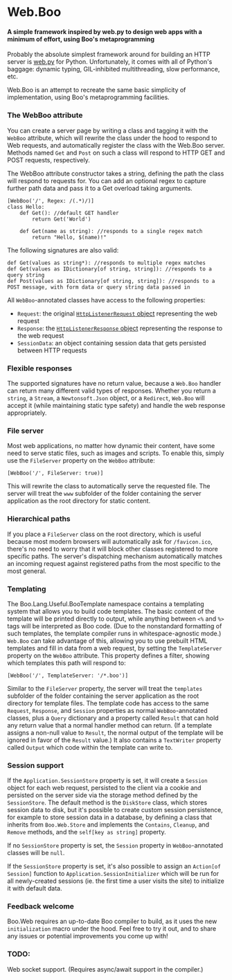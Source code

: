 # Web.Boo
#### A simple framework inspired by web.py to design web apps with a minimum of effort, using Boo's metaprogramming
Probably the absolute simplest framework around for building an HTTP server is [web.py](http://webpy.org) for Python.  Unfortunately, it comes with all of Python's baggage: dynamic typing, GIL-inhibited multithreading, slow performance, etc.

Web.Boo is an attempt to recreate the same basic simplicity of implementation, using Boo's metaprogramming facilities.

### The WebBoo attribute
You can create a server page by writing a class and tagging it with the `WebBoo` attribute, which will rewrite the class under the hood to respond to Web requests, and automatically register the class with the Web.Boo server.  Methods named `Get` and `Post` on such a class will respond to HTTP GET and POST requests, respectively.

The WebBoo attribute constructor takes a string, defining the path the class will respond to requests for.  You can add an optional regex to capture further path data and pass it to a Get overload taking arguments.

```
[WebBoo('/', Regex: /(.*)/)]
class Hello:
	def Get(): //default GET handler
		return Get('World')

	def Get(name as string): //responds to a single regex match
		return "Hello, $(name)!"
```

The following signatures are also valid:

```
def Get(values as string*): //responds to multiple regex matches
def Get(values as IDictionary[of string, string]): //responds to a query string
def Post(values as IDictionary[of string, string]): //responds to a POST message, with form data or query string data passed in
```

All `WebBoo`-annotated classes have access to the following properties:

* `Request`: the original [`HttpListenerRequest` object](https://msdn.microsoft.com/en-us/library/system.net.httplistenerrequest(v=vs.110).aspx) representing the web request
* `Response`: the [`HttpListenerResponse` object](https://msdn.microsoft.com/en-us/library/system.net.httplistenerresponse(v=vs.110).aspx) representing the response to the web request
* `SessionData`: an object containing session data that gets persisted between HTTP requests

### Flexible responses
The supported signatures have no return value, because a `Web.Boo` handler can return many different valid types of responses.  Whether you return a `string`, a `Stream`, a `Newtonsoft.Json` object, or a `Redirect`, `Web.Boo` will accept it (while maintaining static type safety) and handle the web response appropriately.

### File server
Most web applications, no matter how dynamic their content, have some need to serve static files, such as images and scripts.  To enable this, simply use the `FileServer` property on the `WebBoo` attribute:

    [WebBoo('/', FileServer: true)]

This will rewrite the class to automatically serve the requested file.  The server will treat the `www` subfolder of the folder containing the server application as the root directory for static content.

### Hierarchical paths
If you place a `FileServer` class on the root directory, which is useful because most modern browsers will automatically ask for `/favicon.ico`, there's no need to worry that it will block other classes registered to more specific paths.  The server's dispatching mechanism automatically matches an incoming request against registered paths from the most specific to the most general.

### Templating
The Boo.Lang.Useful.BooTemplate namespace contains a templating system that allows you to build code templates.  The basic content of the template will be printed directly to output, while anything between `<%` and `%>` tags will be interpreted as Boo code.  (Due to the nonstandard formatting of such templates, the template compiler runs in whitespace-agnostic mode.)  `Web.Boo` can take advantage of this, allowing you to use prebuilt HTML templates and fill in data from a web request, by setting the `TemplateServer` property on the `WebBoo` attribute.  This property defines a filter, showing which templates this path will respond to:

    [WebBoo('/', TemplateServer: '/*.boo')]

Similar to the `FileServer` property, the server will treat the `templates` subfolder of the folder containing the server application as the root directory for template files.  The template code has access to the same `Request`, `Response`, and `Session` properties as normal `WebBoo`-annotated classes, plus a `Query` dictionary and a property called `Result` that can hold any return value that a normal handler method can return.  (If a template assigns a non-null value to `Result`, the normal output of the template will be ignored in favor of the `Result` value.)  It also contains a `TextWriter` property called `Output` which code within the template can write to.

### Session support
If the `Application.SessionStore` property is set, it will create a `Session` object for each web request, persisted to the client via a cookie and persisted on the server side via the storage method defined by the `SessionStore`.  The default method is the `DiskStore` class, which stores session data to disk, but it's possible to create custom session persistence, for example to store session data in a database, by defining a class that inherits from `Boo.Web.Store` and implements the `Contains`, `Cleanup`, and `Remove` methods, and the `self[key as string]` property.

If no `SessionStore` property is set, the `Session` property in `WebBoo`-annotated classes will be `null`.

If the `SessionStore` property is set, it's also possible to assign an `Action[of Session]` function to `Application.SessionInitializer` which will be run for all newly-created sessions (ie. the first time a user visits the site) to initialize it with default data.

### Feedback welcome
Boo.Web requires an up-to-date Boo compiler to build, as it uses the new `initialization` macro under the hood.  Feel free to try it out, and to share any issues or potential improvements you come up with!

### TODO:
Web socket support. (Requires async/await support in the compiler.)
